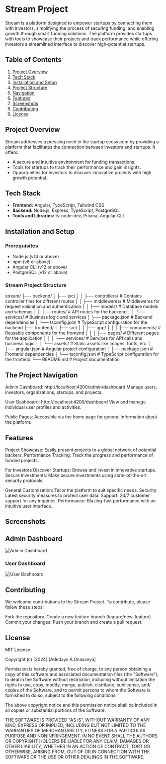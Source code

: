 # Stream Project

Stream is a platform designed to empower startups by connecting them with investors, simplifying the process of securing funding, and enabling growth through smart funding solutions. The platform provides startups with tools to showcase their projects and track performance while offering investors a streamlined interface to discover high-potential startups.

## Table of Contents

1. [Project Overview](#project-overview)
2. [Tech Stack](#tech-stack)
3. [Installation and Setup](#installation-and-setup)
4. [Project Structure](#project-structure)
5. [Navigation](#navigation)
6. [Features](#features)
7. [Screenshots](#screenshots)
8. [Contributing](#contributing)
9. [License](#license)

## Project Overview

Stream addresses a pressing need in the startup ecosystem by providing a platform that facilitates the connection between investors and startups. It offers:

- A secure and intuitive environment for funding transactions.
- Tools for startups to track their performance and gain insights.
- Opportunities for investors to discover innovative projects with high growth potential.

## Tech Stack

- **Frontend:** Angular, TypeScript, Tailwind CSS
- **Backend:** Node.js, Express, TypeScript, PostgreSQL
- **Tools and Libraries:** ts-node-dev, Prisma, Angular CLI

## Installation and Setup

### Prerequisites

- Node.js (v14 or above)
- npm (v6 or above)
- Angular CLI (v12 or above)
- PostgreSQL (v12 or above)

### Stream Project Structure
stream/
├── backend/
│   ├── src/
│   │   ├── controllers/    # Contains controller files for different routes
│   │   ├── middlewares/    # Middlewares for request validation and authentication
│   │   ├── models/         # Database models and schemas
│   │   ├── routes/         # API routes for the backend
│   │   └── services/       # Business logic and services
│   ├── package.json        # Backend dependencies
│   └── tsconfig.json       # TypeScript configuration for the backend
├── frontend/
│   ├── src/
│   │   ├── app/
│   │   │   ├── components/ # Reusable components for the frontend
│   │   │   ├── pages/      # Different pages for the application
│   │   │   └── services/   # Services for API calls and business logic
│   │   └── assets/         # Static assets like images, fonts, etc.
│   ├── angular.json        # Angular project configuration
│   ├── package.json        # Frontend dependencies
│   └── tsconfig.json       # TypeScript configuration for the frontend
└── README.md               # Project documentation

## The Project Navigation
Admin Dashboard: http://localhost:4200/admin/dashboard
Manage users, investors, organizations, startups, and projects.

User Dashboard: http://localhost:4200/dashboard
View and manage individual user profiles and activities.

Public Pages: Accessible via the home page for general information about the platform.

## Features

Project Showcase: Easily present projects to a global network of potential backers.
Performance Tracking: Track the progress and performance of funded projects.

For Investors
Discover Startups: Browse and invest in innovative startups.
Secure Investments: Make secure investments using state-of-the-art security protocols.

General
Customization: Tailor the platform to suit specific needs.
Security: Latest security measures to protect user data.
Support: 24/7 customer support for any inquiries.
Performance: Blazing-fast performance with an intuitive user interface.

## Screenshots

## Admin Dashboard
![Admin Dashboard](./admin/stream/frontend/screenshot/stream1.png)

### User Dashboard
![User Dashboard](./admin/stream/frontend/screenshots/stream2.png)

## Contributing
We welcome contributions to the Stream Project. To contribute, please follow these steps:

Fork the repository.
Create a new feature branch (feature/new-feature).
Commit your changes.
Push your branch and create a pull request.

## License 
MIT License

Copyright (c) [2024] [Adedayo A.Onasanya]

Permission is hereby granted, free of charge, to any person obtaining a copy
of this software and associated documentation files (the "Software"), to deal
in the Software without restriction, including without limitation the rights
to use, copy, modify, merge, publish, distribute, sublicense, and/
copies of the Software, and to permit persons to whom the Software is
furnished to do so, subject to the following conditions:

The above copyright notice and this permission notice shall be included in all
copies or substantial portions of the Software.

THE SOFTWARE IS PROVIDED "AS IS", WITHOUT WARRANTY OF ANY KIND, EXPRESS OR
IMPLIED, INCLUDING BUT NOT LIMITED TO THE WARRANTIES OF MERCHANTABILITY,
FITNESS FOR A PARTICULAR PURPOSE AND NONINFRINGEMENT. IN NO EVENT SHALL THE
AUTHORS OR COPYRIGHT HOLDERS BE LIABLE FOR ANY CLAIM, DAMAGES OR OTHER
LIABILITY, WHETHER IN AN ACTION OF CONTRACT, TORT OR OTHERWISE, ARISING FROM,
OUT OF OR IN CONNECTION WITH THE SOFTWARE OR THE USE OR OTHER DEALINGS IN THE
SOFTWARE.